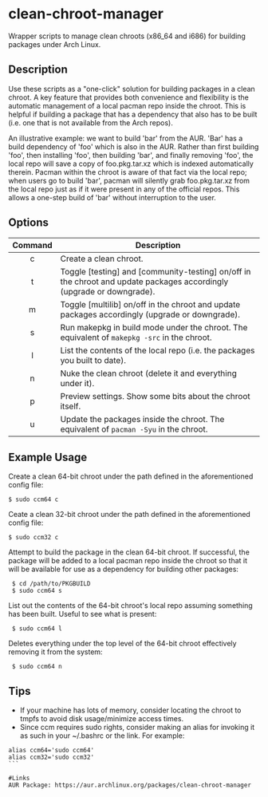# clean-chroot-manager
Wrapper scripts to manage clean chroots (x86_64 and i686) for building packages under Arch Linux. 

## Description
Use these scripts as a "one-click" solution for building packages in a clean chroot.  A key feature that provides both convenience and flexibility is the automatic management of a local pacman repo inside the chroot.  This is helpful if building a package that has a dependency that also has to be built (i.e. one that is not available from the Arch repos).

An illustrative example: we want to build 'bar' from the AUR.  'Bar' has a build dependency of 'foo' which is also in the AUR.  Rather than first building 'foo', then installing 'foo', then building 'bar', and finally removing 'foo', the local repo will save a copy of foo.pkg.tar.xz which is indexed automatically therein.  Pacman within the chroot is aware of that fact via the local repo; when users go to build 'bar', pacman will silently grab foo.pkg.tar.xz from the local repo just as if it were present in any of the official repos. This allows a one-step build of 'bar' without interruption to the user.

## Options
| Command | Description |
| :---: | --- |
| c | Create a clean chroot. |
| t | Toggle [testing] and [community-testing] on/off in the chroot and update packages accordingly (upgrade or downgrade). |
| m | Toggle [multilib] on/off in the chroot and update packages accordingly (upgrade or downgrade). |
| s | Run makepkg in build mode under the chroot. The equivalent of `makepkg -src` in the chroot. |
| l | List the contents of the local repo (i.e. the packages you built to date). |
| n | Nuke the clean chroot (delete it and everything under it). |
| p | Preview settings. Show some bits about the chroot itself. |
| u | Update the packages inside the chroot. The equivalent of `pacman -Syu` in the chroot. |

## Example Usage
Create a clean 64-bit chroot under the path defined in the aforementioned config file:
```
$ sudo ccm64 c
```

Ceate a clean 32-bit chroot under the path defined in the aforementioned config file:
```
$ sudo ccm32 c
```

Attempt to build the package in the clean 64-bit chroot. If successful, the package will be added to a local pacman repo inside the chroot so that it will be available for use as a dependency for building other packages:
```
 $ cd /path/to/PKGBUILD
 $ sudo ccm64 s
```

List out the contents of the 64-bit chroot's local repo assuming something has been built. Useful to see what is present:
```
 $ sudo ccm64 l
```
Deletes everything under the top level of the 64-bit chroot effectively removing it from the system:
```
 $ sudo ccm64 n
```

## Tips
* If your machine has lots of memory, consider locating the chroot to tmpfs to avoid disk usage/minimize access times.
* Since ccm requires sudo rights, consider making an alias for invoking it as such in your ~/.bashrc or the link. For example:
````
alias ccm64='sudo ccm64'
alias ccm32='sudo ccm32'
```

#Links
AUR Package: https://aur.archlinux.org/packages/clean-chroot-manager
